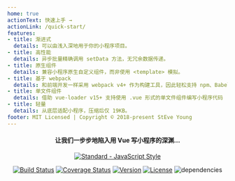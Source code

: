```yaml
---
home: true
actionText: 快速上手 →
actionLink: /quick-start/
features:
- title: 渐进式
  details: 可以由浅入深地用于你的小程序项目。
- title: 高性能
  details: 异步批量精确调用 setData 方法，无冗余数据传递。
- title: 原生组件
  details: 兼容小程序原生自定义组件，而非使用 <template> 模拟。
- title: 基于 webpack
  details: 和前端开发一样采用 webpack v4+ 作为构建工具，因此轻松支持 npm、Babel、Yaml、Less、Scss、Stylus 等等功能，同时也很方便自由扩展。No hacks...
- title: 单文件组件
  details: 借助 vue-loader v15+ 支持使用 .vue 形式的单文件组件编写小程序代码
- title: 轻量
  details: 从底层适配小程序，压缩后仅 19KB。
footer: MIT Licensed | Copyright © 2018-present StEve Young
---
```


<h4 align="center">
    让我们一步步地陷入用 Vue 写小程序的深渊...
</h4>

<p align="center">
    <a href="https://github.com/feross/standard"><img src="/standard.svg" alt="Standard - JavaScript Style"></a>
</p>

<p align="center">
    <a href="https://circleci.com/gh/tuateam/tua-mp/tree/master"><img src="https://img.shields.io/circleci/project/tuateam/tua-mp/master.svg" alt="Build Status"></a>
    <a href="https://codecov.io/github/tuateam/tua-mp?branch=master"><img src="https://img.shields.io/codecov/c/github/tuateam/tua-mp/master.svg" alt="Coverage Status"></a>
    <a href="https://www.npmjs.com/package/tua-mp"><img src="https://img.shields.io/npm/v/tua-mp.svg" alt="Version"></a>
    <a href="https://www.npmjs.com/package/tua-mp"><img src="https://img.shields.io/npm/l/tua-mp.svg" alt="License"></a>
    <img src="https://img.shields.io/badge/dependencies-none-green.svg" alt="dependencies">
</p>
